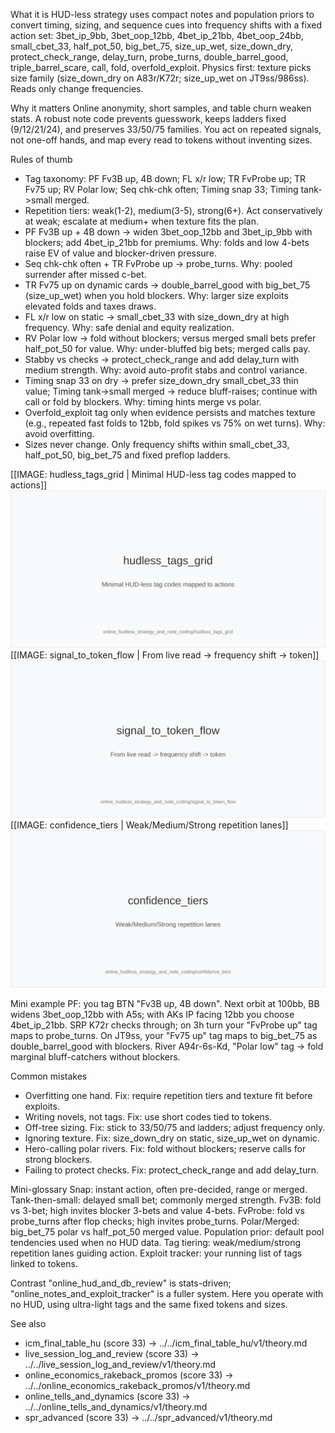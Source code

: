 What it is
HUD-less strategy uses compact notes and population priors to convert timing, sizing, and sequence cues into frequency shifts with a fixed action set: 3bet_ip_9bb, 3bet_oop_12bb, 4bet_ip_21bb, 4bet_oop_24bb, small_cbet_33, half_pot_50, big_bet_75, size_up_wet, size_down_dry, protect_check_range, delay_turn, probe_turns, double_barrel_good, triple_barrel_scare, call, fold, overfold_exploit. Physics first: texture picks size family (size_down_dry on A83r/K72r; size_up_wet on JT9ss/986ss). Reads only change frequencies.

Why it matters
Online anonymity, short samples, and table churn weaken stats. A robust note code prevents guesswork, keeps ladders fixed (9/12/21/24), and preserves 33/50/75 families. You act on repeated signals, not one-off hands, and map every read to tokens without inventing sizes.

Rules of thumb

* Tag taxonomy: PF Fv3B up, 4B down; FL x/r low; TR FvProbe up; TR Fv75 up; RV Polar low; Seq chk-chk often; Timing snap 33; Timing tank->small merged.
* Repetition tiers: weak(1-2), medium(3-5), strong(6+). Act conservatively at weak; escalate at medium+ when texture fits the plan.
* PF Fv3B up + 4B down -> widen 3bet_oop_12bb and 3bet_ip_9bb with blockers; add 4bet_ip_21bb for premiums. Why: folds and low 4-bets raise EV of value and blocker-driven pressure.
* Seq chk-chk often + TR FvProbe up -> probe_turns. Why: pooled surrender after missed c-bet.
* TR Fv75 up on dynamic cards -> double_barrel_good with big_bet_75 (size_up_wet) when you hold blockers. Why: larger size exploits elevated folds and taxes draws.
* FL x/r low on static -> small_cbet_33 with size_down_dry at high frequency. Why: safe denial and equity realization.
* RV Polar low -> fold without blockers; versus merged small bets prefer half_pot_50 for value. Why: under-bluffed big bets; merged calls pay.
* Stabby vs checks -> protect_check_range and add delay_turn with medium strength. Why: avoid auto-profit stabs and control variance.
* Timing snap 33 on dry -> prefer size_down_dry small_cbet_33 thin value; Timing tank->small merged -> reduce bluff-raises; continue with call or fold by blockers. Why: timing hints merge vs polar.
* Overfold_exploit tag only when evidence persists and matches texture (e.g., repeated fast folds to 12bb, fold spikes vs 75% on wet turns). Why: avoid overfitting.
* Sizes never change. Only frequency shifts within small_cbet_33, half_pot_50, big_bet_75 and fixed preflop ladders.

[[IMAGE: hudless_tags_grid | Minimal HUD-less tag codes mapped to actions]]
![Minimal HUD-less tag codes mapped to actions](images/hudless_tags_grid.svg)
[[IMAGE: signal_to_token_flow | From live read -> frequency shift -> token]]
![From live read -> frequency shift -> token](images/signal_to_token_flow.svg)
[[IMAGE: confidence_tiers | Weak/Medium/Strong repetition lanes]]
![Weak/Medium/Strong repetition lanes](images/confidence_tiers.svg)

Mini example
PF: you tag BTN "Fv3B up, 4B down". Next orbit at 100bb, BB widens 3bet_oop_12bb with A5s; with AKs IP facing 12bb you choose 4bet_ip_21bb. SRP K72r checks through; on 3h turn your "FvProbe up" tag maps to probe_turns. On JT9ss, your "Fv75 up" tag maps to big_bet_75 as double_barrel_good with blockers. River A94r-6s-Kd, "Polar low" tag -> fold marginal bluff-catchers without blockers.

Common mistakes

* Overfitting one hand. Fix: require repetition tiers and texture fit before exploits.
* Writing novels, not tags. Fix: use short codes tied to tokens.
* Off-tree sizing. Fix: stick to 33/50/75 and ladders; adjust frequency only.
* Ignoring texture. Fix: size_down_dry on static, size_up_wet on dynamic.
* Hero-calling polar rivers. Fix: fold without blockers; reserve calls for strong blockers.
* Failing to protect checks. Fix: protect_check_range and add delay_turn.

Mini-glossary
Snap: instant action, often pre-decided, range or merged.
Tank-then-small: delayed small bet; commonly merged strength.
Fv3B: fold vs 3-bet; high invites blocker 3-bets and value 4-bets.
FvProbe: fold vs probe_turns after flop checks; high invites probe_turns.
Polar/Merged: big_bet_75 polar vs half_pot_50 merged value.
Population prior: default pool tendencies used when no HUD data.
Tag tiering: weak/medium/strong repetition lanes guiding action.
Exploit tracker: your running list of tags linked to tokens.

Contrast
"online_hud_and_db_review" is stats-driven; "online_notes_and_exploit_tracker" is a fuller system. Here you operate with no HUD, using ultra-light tags and the same fixed tokens and sizes.

See also
- icm_final_table_hu (score 33) → ../../icm_final_table_hu/v1/theory.md
- live_session_log_and_review (score 33) → ../../live_session_log_and_review/v1/theory.md
- online_economics_rakeback_promos (score 33) → ../../online_economics_rakeback_promos/v1/theory.md
- online_tells_and_dynamics (score 33) → ../../online_tells_and_dynamics/v1/theory.md
- spr_advanced (score 33) → ../../spr_advanced/v1/theory.md